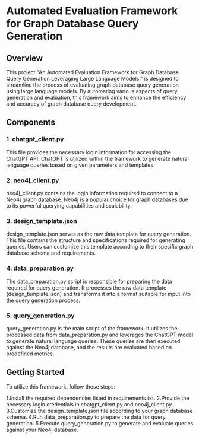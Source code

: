 # Automated Evaluation Framework for Graph Database Query Generation
## Overview
This project "An Automated Evaluation Framework for Graph Database Query Generation Leveraging Large Language Models," 
is designed to streamline the process of evaluating graph database query generation using large 
language models. By automating various aspects of query generation and evaluation, 
this framework aims to enhance the efficiency and accuracy of graph database query development.

## Components
### 1. chatgpt_client.py
This file provides the necessary login information for accessing the ChatGPT API. ChatGPT is utilized within the framework 
to generate natural language queries based on given parameters and templates.

### 2. neo4j_client.py
neo4j_client.py contains the login information required to connect to a Neo4j graph database. 
Neo4j is a popular choice for graph databases due to its powerful querying capabilities and scalability.

### 3. design_template.json
design_template.json serves as the raw data template for query generation. 
This file contains the structure and specifications required for generating queries. 
Users can customize this template according to their specific graph database schema and requirements.

### 4. data_preparation.py
The data_preparation.py script is responsible for preparing the data required for query generation. 
It processes the raw data template (design_template.json) and transforms it into a format suitable for input into the 
query generation process.

### 5. query_generation.py
query_generation.py is the main script of the framework. 
It utilizes the processed data from data_preparation.py and leverages the ChatGPT model to generate natural language queries. 
These queries are then executed against the Neo4j database, and the results are evaluated based on predefined metrics.

## Getting Started
To utilize this framework, follow these steps:

1.Install the required dependencies listed in requirements.txt.
2.Provide the necessary login credentials in chatgpt_client.py and neo4j_client.py.
3.Customize the design_template.json file according to your graph database schema.
4.Run data_preparation.py to prepare the data for query generation.
5.Execute query_generation.py to generate and evaluate queries against your Neo4j database.